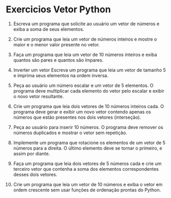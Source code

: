 # Exercicios Vetor Python

1. Escreva um programa que solicite ao usuário um vetor de números e exiba a soma de seus elementos.
2. Crie um programa que leia um vetor de números inteiros e mostre o maior e o menor valor presente no vetor.
3. Faça um programa que leia um vetor de 10 números inteiros e exiba quantos são pares e quantos são ímpares.
4. Inverter um vetor
   Escreva um programa que leia um vetor de tamanho 5 e imprima seus elementos na ordem inversa.
5. Peça ao usuário um número escalar e um vetor de 5 elementos. O programa deve multiplicar cada elemento do vetor pelo escalar e exibir o novo vetor resultante.
6. Crie um programa que leia dois vetores de 10 números inteiros cada. O programa deve gerar e exibir um novo vetor contendo apenas os números que estão presentes nos dois vetores (interseção).
7. Peça ao usuário para inserir 10 números. O programa deve remover os números duplicados e mostrar o vetor sem repetição.

8. Implemente um programa que rotacione os elementos de um vetor de 5 números para a direita. O último elemento deve se tornar o primeiro, e assim por diante.

9. Faça um programa que leia dois vetores de 5 números cada e crie um terceiro vetor que contenha a soma dos elementos correspondentes desses dois vetores.

10. Crie um programa que leia um vetor de 10 números e exiba o vetor em ordem crescente sem usar funções de ordenação prontas do Python.
